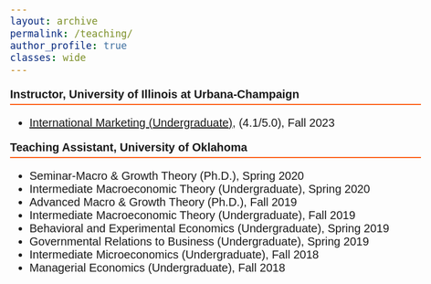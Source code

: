 ```yaml
---
layout: archive
permalink: /teaching/
author_profile: true
classes: wide
---
```



<style>
  body {
    font-family: Arial;
    font-size: 20px;
  }
  .section-header {
    font-weight: bold;
    font-size: 20px;
    border-bottom: 2px solid #FD5F17;
    padding-bottom: 5px;
  }
</style>

<p class="section-header">Instructor, University of Illinois at Urbana-Champaign</p>
<ul>
  <li><a href="https://courses.illinois.edu/schedule/2023/fall/BADM/382" target="_blank">International Marketing (Undergraduate)</a>, (4.1/5.0), Fall 2023 </li>
</ul>


<p class="section-header">Teaching Assistant, University of Oklahoma</p>
<ul>
  <li>Seminar-Macro & Growth Theory (Ph.D.), Spring 2020</li>
  <li>Intermediate Macroeconomic Theory (Undergraduate), Spring 2020</li>
  <li>Advanced Macro & Growth Theory (Ph.D.), Fall 2019</li>
  <li>Intermediate Macroeconomic Theory (Undergraduate), Fall 2019</li>
  <li>Behavioral and Experimental Economics (Undergraduate), Spring 2019</li>
  <li>Governmental Relations to Business (Undergraduate), Spring 2019</li>
  <li>Intermediate Microeconomics (Undergraduate), Fall 2018</li>
  <li>Managerial Economics (Undergraduate), Fall 2018</li>
</ul>